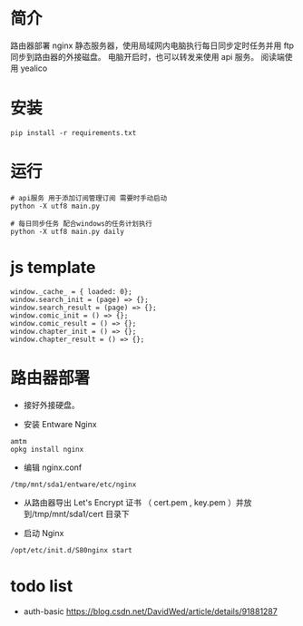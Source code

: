 # 简介

路由器部署 nginx 静态服务器，使用局域网内电脑执行每日同步定时任务并用 ftp 同步到路由器的外接磁盘。
电脑开启时，也可以转发来使用 api 服务。
阅读端使用 yealico

# 安装

```
pip install -r requirements.txt
```

# 运行

```
# api服务 用于添加订阅管理订阅 需要时手动启动
python -X utf8 main.py

# 每日同步任务 配合windows的任务计划执行
python -X utf8 main.py daily
```

# js template

```
window._cache_ = { loaded: 0};
window.search_init = (page) => {};
window.search_result = (page) => {};
window.comic_init = () => {};
window.comic_result = () => {};
window.chapter_init = () => {};
window.chapter_result = () => {};
```

# 路由器部署

-   接好外接硬盘。

-   安装 Entware Nginx

```
amtm
opkg install nginx
```

-   编辑 nginx.conf

```
/tmp/mnt/sda1/entware/etc/nginx
```

-   从路由器导出 Let's Encrypt 证书 （ cert.pem , key.pem ）并放到/tmp/mnt/sda1/cert 目录下

-   启动 Nginx

```
/opt/etc/init.d/S80nginx start
```

# todo list

* auth-basic
https://blog.csdn.net/DavidWed/article/details/91881287

